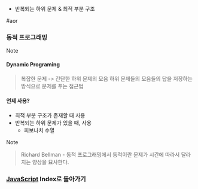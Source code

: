 - 반복되는 하위 문제 & 최적 부분 구조 


#aor 
### 동적 프로그래밍
>[!note]
>#### Dynamic Programing
>
>>복잡한 문제 -> 간단한 하위 문제의 모음
>>하위 문제들의 모음들의 답을 저장하는 방식으로 문제를 푸는 접근법

#### 언제 사용?
- 최적 부분 구조가 존재할 때 사용
- 반복되는 하위 문제가 있을 때, 사용
	- 피보나치 수열


>[!note]
>>Richard Bellman - 동적 프로그래밍에서 동적이란 문제가 시간에 따라서 달라지는 양상을 묘사한다.

### [JavaScript](../../../Dev-Index/JavaScript.md) Index로 돌아가기


